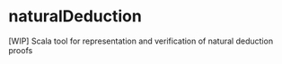 # naturalDeduction
\[WIP\] Scala tool for representation and verification of natural deduction proofs
